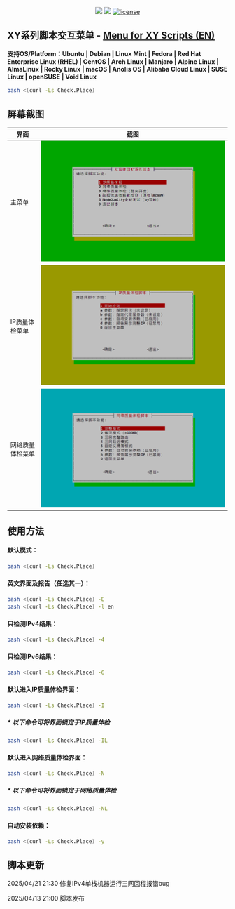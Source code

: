 <p align="center">
<img src="https://hits.xykt.de/menu.svg?action=view&count_bg=%2379C83D&title_bg=%23555555&title=Runs&edge_flat=false"/> 
<img src="https://hits.xykt.de/menu_github.svg?action=hit&count_bg=%233DC8C0&title_bg=%23555555&title=Visits&edge_flat=false"/> 
<a href="/LICENSE"><img src="https://img.shields.io/badge/License-AGPL%20v3-blue.svg" alt="license" /></a>  
</p>

## XY系列脚本交互菜单  -  [Menu for XY Scripts (EN)](https://github.com/xykt/ScriptMenu/blob/main/README_EN.md)

**支持OS/Platform：Ubuntu | Debian | Linux Mint | Fedora | Red Hat Enterprise Linux (RHEL) | CentOS | Arch Linux | Manjaro | Alpine Linux | AlmaLinux | Rocky Linux | macOS | Anolis OS | Alibaba Cloud Linux | SUSE Linux | openSUSE | Void Linux**

````bash
bash <(curl -Ls Check.Place)
````

## 屏幕截图

|界面|截图|
| ---------------- | ---------------- |
|主菜单|![Main](https://github.com/xykt/ScriptMenu/raw/main/res/Main_CN.png)|
|IP质量体检菜单|![IP](https://github.com/xykt/ScriptMenu/raw/main/res/IP_CN.png)|
|网络质量体检菜单|![Net](https://github.com/xykt/ScriptMenu/raw/main/res/Net_CN.png)|



## 使用方法

#### 默认模式：
````bash
bash <(curl -Ls Check.Place)
````

#### 英文界面及报告（任选其一）：
````bash
bash <(curl -Ls Check.Place) -E
bash <(curl -Ls Check.Place) -l en
````

#### 只检测IPv4结果：
````bash
bash <(curl -Ls Check.Place) -4
````

#### 只检测IPv6结果：
````bash
bash <(curl -Ls Check.Place) -6
````

#### 默认进入IP质量体检界面：
````bash
bash <(curl -Ls Check.Place) -I
````
#####  * 以下命令可将界面锁定于IP质量体检
````bash
bash <(curl -Ls Check.Place) -IL
````

#### 默认进入网络质量体检界面：
````bash
bash <(curl -Ls Check.Place) -N
````
#####  * 以下命令可将界面锁定于网络质量体检
````bash
bash <(curl -Ls Check.Place) -NL
````

#### 自动安装依赖：
````bash
bash <(curl -Ls Check.Place) -y
````

## 脚本更新

2025/04/21 21:30 修复IPv4单栈机器运行三网回程报错bug

2025/04/13 21:00 脚本发布
